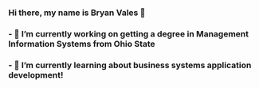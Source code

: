 ### Hi there, my name is Bryan Vales 👋
### - 🔭 I’m currently working on getting a degree in Management Information Systems from Ohio State
### - 🌱 I’m currently learning about business systems application development!


<!--
**bryan-vales/bryan-vales** is a ✨ _special_ ✨ repository because its `README.md` (this file) appears on your GitHub profile.

Here are some ideas to get you started:

- 🔭 I’m currently working on getting a degree in Management Information Systems from Ohio State
- 🌱 I’m currently learning about business systems application development!
- 👯 I’m looking to collaborate on ...
- 🤔 I’m looking for help with ...
- 💬 Ask me about ...
- 📫 How to reach me: ...
- 😄 Pronouns: ...
- ⚡ Fun fact: ...
-->
